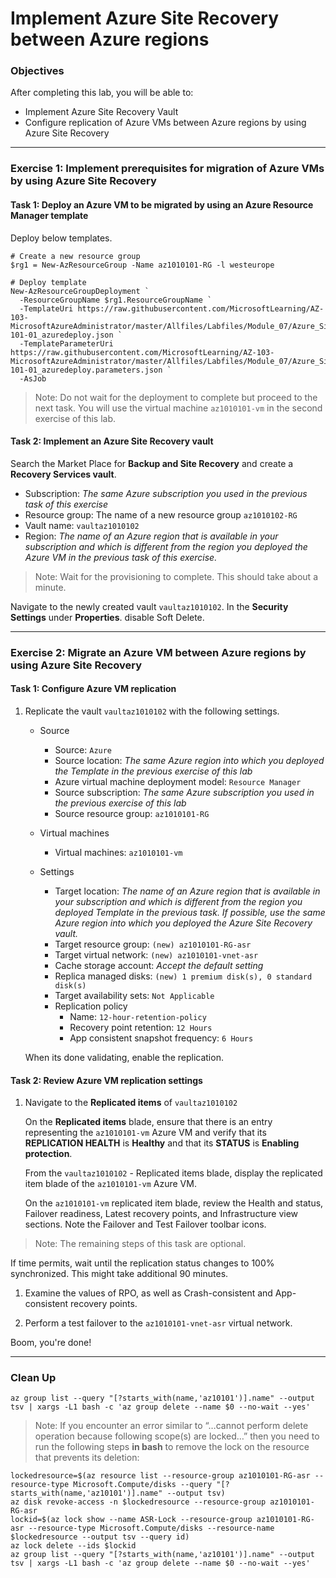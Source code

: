 # Implement Azure Site Recovery between Azure regions

### Objectives

After completing this lab, you will be able to:
- Implement Azure Site Recovery Vault
- Configure replication of Azure VMs between Azure regions by using Azure Site Recovery

---

### Exercise 1: Implement prerequisites for migration of Azure VMs by using Azure Site Recovery

#### Task 1: Deploy an Azure VM to be migrated by using an Azure Resource Manager template


Deploy below templates.
```
# Create a new resource group
$rg1 = New-AzResourceGroup -Name az1010101-RG -l westeurope

# Deploy template
New-AzResourceGroupDeployment `
  -ResourceGroupName $rg1.ResourceGroupName `
  -TemplateUri https://raw.githubusercontent.com/MicrosoftLearning/AZ-103-MicrosoftAzureAdministrator/master/Allfiles/Labfiles/Module_07/Azure_Site_Recovery_Between_Regions/az-101-01_azuredeploy.json `
  -TemplateParameterUri https://raw.githubusercontent.com/MicrosoftLearning/AZ-103-MicrosoftAzureAdministrator/master/Allfiles/Labfiles/Module_07/Azure_Site_Recovery_Between_Regions/az-101-01_azuredeploy.parameters.json `
  -AsJob
  ```

>Note: Do not wait for the deployment to complete but proceed to the next task. You will use the virtual machine `az1010101-vm` in the second exercise of this lab.

#### Task 2: Implement an Azure Site Recovery vault

Search the Market Place for **Backup and Site Recovery** and create a **Recovery Services vault**.

- Subscription: *The same Azure subscription you used in the previous task of this exercise*
- Resource group: The name of a new resource group `az1010102-RG`
- Vault name: `vaultaz1010102`
- Region: *The name of an Azure region that is available in your subscription and which is different from the region you deployed the Azure VM in the previous task of this exercise.*

>Note: Wait for the provisioning to complete. This should take about a minute.

Navigate to the newly created vault `vaultaz1010102`. In the **Security Settings** under **Properties**. disable Soft Delete.

---

### Exercise 2: Migrate an Azure VM between Azure regions by using Azure Site Recovery

#### Task 1: Configure Azure VM replication

1. Replicate the vault `vaultaz1010102` with the following settings.

    - Source
        - Source: `Azure`
        - Source location: *The same Azure region into which you deployed the Template in the previous exercise of this lab*
        - Azure virtual machine deployment model: `Resource Manager`
        - Source subscription: *The same Azure subscription you used in the previous exercise of this lab*
        - Source resource group: `az1010101-RG`

    - Virtual machines
        - Virtual machines: `az1010101-vm`

    - Settings
        - Target location: *The name of an Azure region that is available in your subscription and which is different from the region you deployed Template in the previous task. If possible, use the same Azure region into which you deployed the Azure Site Recovery vault.*
        - Target resource group: `(new) az1010101-RG-asr`
        - Target virtual network: `(new) az1010101-vnet-asr`
        - Cache storage account: *Accept the default setting*
        - Replica managed disks: `(new) 1 premium disk(s), 0 standard disk(s)`
        - Target availability sets: `Not Applicable`
        - Replication policy
            - Name: `12-hour-retention-policy`
            - Recovery point retention: `12 Hours`
            - App consistent snapshot frequency: `6 Hours`

    When its done validating, enable the replication.

#### Task 2: Review Azure VM replication settings

1. Navigate to the **Replicated items** of `vaultaz1010102`

    On the **Replicated items** blade, ensure that there is an entry representing the `az1010101-vm` Azure VM and verify that its **REPLICATION HEALTH** is **Healthy** and that its **STATUS** is **Enabling protection**.


    From the `vaultaz1010102` - Replicated items blade, display the replicated item blade of the `az1010101-vm` Azure VM.

    On the `az1010101-vm` replicated item blade, review the Health and status, Failover readiness, Latest recovery points, and Infrastructure view sections. Note the Failover and Test Failover toolbar icons.

>Note: The remaining steps of this task are optional.

If time permits, wait until the replication status changes to 100% synchronized. This might take additional 90 minutes.

1. Examine the values of RPO, as well as Crash-consistent and App-consistent recovery points.

2. Perform a test failover to the `az1010101-vnet-asr` virtual network.

Boom, you're done!

---

### Clean Up

```
az group list --query "[?starts_with(name,'az10101')].name" --output tsv | xargs -L1 bash -c 'az group delete --name $0 --no-wait --yes'
```
>Note: If you encounter an error similar to “…cannot perform delete operation because following scope(s) are locked…” then you need to run the following steps **in bash** to remove the lock on the resource that prevents its deletion:

```
lockedresource=$(az resource list --resource-group az1010101-RG-asr --resource-type Microsoft.Compute/disks --query "[?starts_with(name,'az10101')].name" --output tsv)
az disk revoke-access -n $lockedresource --resource-group az1010101-RG-asr
lockid=$(az lock show --name ASR-Lock --resource-group az1010101-RG-asr --resource-type Microsoft.Compute/disks --resource-name $lockedresource --output tsv --query id)
az lock delete --ids $lockid
az group list --query "[?starts_with(name,'az10101')].name" --output tsv | xargs -L1 bash -c 'az group delete --name $0 --no-wait --yes'
```